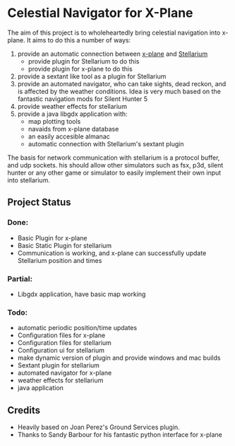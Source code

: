 # Celestial Navigator for X-Plane

The aim of this project is to wholeheartedly bring celestial navigation into x-plane.
It aims to do this a number of ways:

1. provide an automatic connection between [x-plane](http://www.x-plane.com/desktop/home/) and [Stellarium](http://www.stellarium.org/)
   + provide plugin for Stellarium to do this
   + provide plugin for x-plane to do this
2. provide a sextant like tool as a plugin for Stellarium
3. provide an automated navigator, who can take sights, dead reckon, and is affected by the weather conditions.
   Idea is very much based on the fantastic navigation mods for Silent Hunter 5
4. provide weather effects for stellarium
5. provide a java libgdx application with:
   + map plotting tools
   + navaids from x-plane database
   + an easily accesible almanac
   + automatic connection with Stellarium's sextant plugin

The basis for network communication with stellarium is a protocol buffer, and udp sockets. 
his should allow other simulators such as fsx, p3d, silent hunter or any other game
or simulator to easily implement their own input into stellarium.

## Project Status

### Done:
+ Basic Plugin for x-plane
+ Basic Static Plugin for stellarium
+ Communication is working, and x-plane can successfully update Stellarium position and times

### Partial:
+ Libgdx application, have basic map working

### Todo:
+ automatic periodic position/time updates
+ Configuration files for x-plane
+ Configuration files for stellarium
+ Configuration ui for stellarium
+ make dynamic version of plugin and provide windows and mac builds
+ Sextant plugin for stellarium
+ automated navigator for x-plane
+ weather effects for stellarium
+ java application

## Credits
+ Heavily based on Joan Perez's Ground Services plugin.
+ Thanks to Sandy Barbour for his fantastic python interface for x-plane